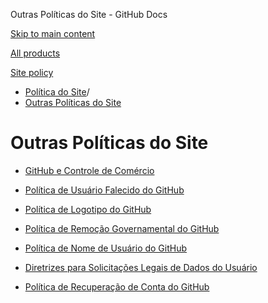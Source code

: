 Outras Políticas do Site - GitHub Docs

[Skip to main content](#main-content)

[All products](/pt)

[Site policy](/site-policy)

* [Política do Site](/pt/site-policy)/
* [Outras Políticas do Site](/pt/site-policy/other-site-policies)

Outras Políticas do Site
==========

* [GitHub e Controle de Comércio](/pt/site-policy/other-site-policies/github-and-trade-controls)

* [Política de Usuário Falecido do GitHub](/pt/site-policy/other-site-policies/github-deceased-user-policy)

* [Política de Logotipo do GitHub](/pt/site-policy/other-site-policies/github-logo-policy)

* [Política de Remoção Governamental do GitHub](/pt/site-policy/other-site-policies/github-government-takedown-policy)

* [Política de Nome de Usuário do GitHub](/pt/site-policy/other-site-policies/github-username-policy)

* [Diretrizes para Solicitações Legais de Dados do Usuário](/pt/site-policy/other-site-policies/guidelines-for-legal-requests-of-user-data)

* [Política de Recuperação de Conta do GitHub](/pt/site-policy/other-site-policies/github-account-recovery-policy)
